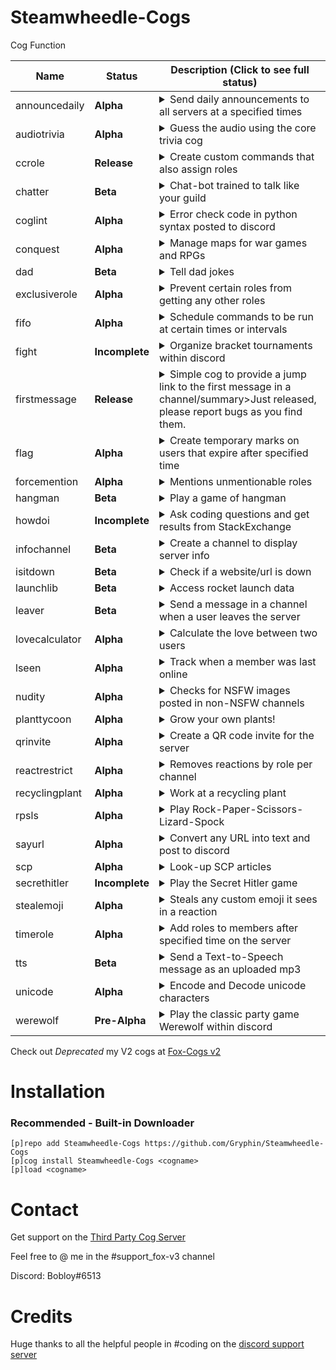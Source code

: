 # Steamwheedle-Cogs

Cog Function

| Name | Status | Description (Click to see full status)
| --- | --- | --- |
| announcedaily | **Alpha** | <details><summary>Send daily announcements to all servers at a specified times</summary>Commissioned release, so suggestions will not be accepted</details> |
| audiotrivia | **Alpha** | <details><summary>Guess the audio using the core trivia cog</summary>Replaces the core Trivia cog. Needs help adding audio trivia lists, please submit a PR to contribute</details> |
| ccrole | **Release** | <details><summary>Create custom commands that also assign roles</summary>May have some bugs, please create an issue if you find any</details> |
| chatter | **Beta** | <details><summary>Chat-bot trained to talk like your guild</summary>Missing some key features, but currently functional. See [Chatter](https://github.com/bobloy/Fox-V3/tree/master/chatter) for install instructions</details> |
| coglint | **Alpha** | <details><summary>Error check code in python syntax posted to discord</summary>Works, but probably needs more turning to work for cogs</details> |
| conquest | **Alpha** | <details><summary>Manage maps for war games and RPGs</summary>Lots of additional features are planned, currently function with simple map</details> |
| dad | **Beta** | <details><summary>Tell dad jokes</summary>Works great!</details> |
| exclusiverole | **Alpha** | <details><summary>Prevent certain roles from getting any other roles</summary>Fully functional, but pretty simple</details> |
| fifo | **Alpha** | <details><summary>Schedule commands to be run at certain times or intervals</summary>Just released, please report bugs as you find them. Only works for bot owner for now</details> |
| fight | **Incomplete** | <details><summary>Organize bracket tournaments within discord</summary>Still in-progress, a massive project</details> |
| firstmessage | **Release** | <details><summary>Simple cog to provide a jump link to the first message in a channel/summary>Just released, please report bugs as you find them.</details> |
| flag | **Alpha** | <details><summary>Create temporary marks on users that expire after specified time</summary>Ported, will not import old data. Please report bugs</details> |
| forcemention | **Alpha** | <details><summary>Mentions unmentionable roles</summary>Very simple cog, mention doesn't persist</details> |
| hangman | **Beta** | <details><summary>Play a game of hangman</summary>Some visual glitches and needs more customization</details> |
| howdoi | **Incomplete** | <details><summary>Ask coding questions and get results from StackExchange</summary>Not yet functional</details> |
| infochannel | **Beta** | <details><summary>Create a channel to display server info</summary>Due to rate limits, this does not update as often as it once did</details> |
| isitdown | **Beta** | <details><summary>Check if a website/url is down</summary>Just released, please report bugs</details> |
| launchlib | **Beta** | <details><summary>Access rocket launch data</summary>Just released, please report bugs</details> |
| leaver | **Beta** | <details><summary>Send a message in a channel when a user leaves the server</summary>Seems to be functional, please report any bugs or suggestions</details> |
| lovecalculator | **Alpha** | <details><summary>Calculate the love between two users</summary>[Snap-Ons] Just updated to V3</details> |
| lseen | **Alpha** | <details><summary>Track when a member was last online</summary>Alpha release, please report bugs</details> |
| nudity | **Alpha** | <details><summary>Checks for NSFW images posted in non-NSFW channels</summary>Switched libraries, now functional</details> |
| planttycoon | **Alpha** | <details><summary>Grow your own plants!</summary>[Snap-Ons] Updated to V3, likely to contain bugs</details> |
| qrinvite | **Alpha** | <details><summary>Create a QR code invite for the server</summary>Alpha release, please report any bugs</details> |
| reactrestrict | **Alpha** | <details><summary>Removes reactions by role per channel</summary>A bit clunky, but functional</details> |
| recyclingplant | **Alpha** | <details><summary>Work at a recycling plant</summary>[Snap-Ons] Just updated to V3</details> |
| rpsls | **Alpha** | <details><summary>Play Rock-Paper-Scissors-Lizard-Spock</summary>[Snap-Ons] Just updated to V3</details> |
| sayurl | **Alpha** | <details><summary>Convert any URL into text and post to discord</summary>No error checking and pretty spammy</details> |
| scp | **Alpha** | <details><summary>Look-up SCP articles</summary>[Snap-Ons] Just updated to V3</details> |
| secrethitler | **Incomplete** | <details><summary>Play the Secret Hitler game</summary>Concept, no work done yet</details> |
| stealemoji | **Alpha** | <details><summary>Steals any custom emoji it sees in a reaction</summary>Some planned upgrades for server generation</details> |
| timerole | **Alpha** | <details><summary>Add roles to members after specified time on the server</summary>Upgraded from V2, please report any bugs</details> |
| tts | **Beta** | <details><summary>Send a Text-to-Speech message as an uploaded mp3</summary>Alpha release, please report any bugs</details> |
| unicode | **Alpha** | <details><summary>Encode and Decode unicode characters</summary>[Snap-Ons] Just updated to V3</details> |
| werewolf | **Pre-Alpha** | <details><summary>Play the classic party game Werewolf within discord</summary>Another massive project currently being developed, will be fully customizable</details> |

Check out *Deprecated* my V2 cogs at [Fox-Cogs v2](https://github.com/bobloy/Fox-Cogs)

# Installation
### Recommended - Built-in Downloader
```
[p]repo add Steamwheedle-Cogs https://github.com/Gryphin/Steamwheedle-Cogs
[p]cog install Steamwheedle-Cogs <cogname>
[p]load <cogname>
```

# Contact
Get support on the [Third Party Cog Server](https://discord.gg/GET4DVk)

Feel free to @ me in the #support_fox-v3 channel

Discord: Bobloy#6513

# Credits

Huge thanks to all the helpful people in #coding on the [discord support server](https://discord.gg/red)
